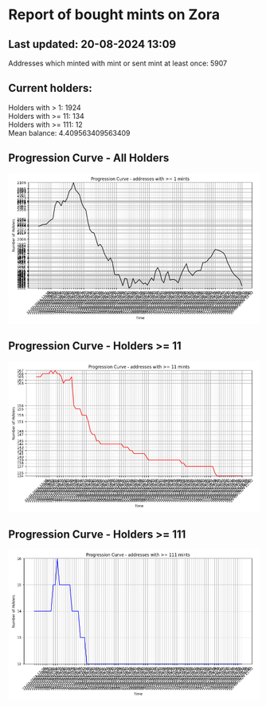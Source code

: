 # Report of bought mints on Zora
## Last updated: 20-08-2024 13:09
Addresses which minted with mint or sent mint at least once: 5907

## Current holders:
Holders with > 1: 1924  
Holders with >= 11: 134  
Holders with >= 111: 12  
Mean balance: 4.409563409563409  

## Progression Curve - All Holders
![addresses with >= 1 mint](progression_curve_all.png)
## Progression Curve - Holders >= 11
![addresses with >= 11 mints](progression_curve_gt_11.png)
## Progression Curve - Holders >= 111
![addresses with >= 111 mints](progression_curve_gt_111.png)
